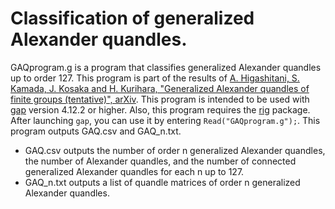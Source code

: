 # Classification of generalized Alexander quandles.

GAQprogram.g is a program that classifies generalized Alexander quandles up to order 127.
This program is part of the results of [A. Higashitani, S. Kamada, J. Kosaka and H. Kurihara, "Generalized Alexander quandles of finite groups (tentative)", arXiv]().
This program is intended to be used with [gap](https://www.gap-system.org/index.html) version 4.12.2 or higher.
Also, this program requires the [rig](https://github.com/gap-packages/rig) package.
After launching `gap`, you can use it by entering `Read("GAQprogram.g");`.
This program outputs GAQ.csv and GAQ_n.txt.

- GAQ.csv outputs the number of order n generalized Alexander quandles, the number of Alexander quandles, and the number of connected generalized Alexander quandles for each n up to 127.
- GAQ_n.txt outputs a list of quandle matrices of order n generalized Alexander quandles.
